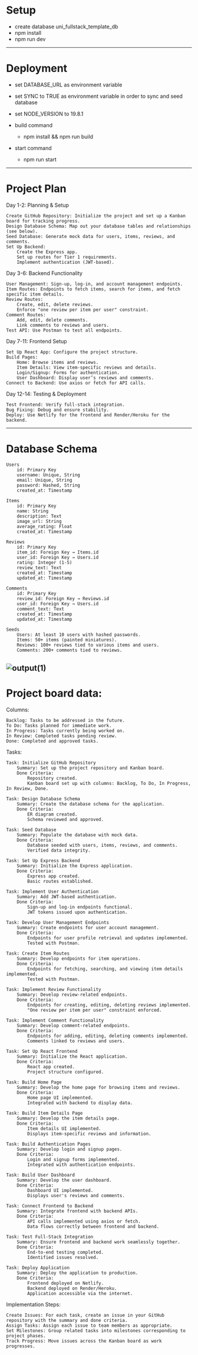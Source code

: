 # Setup

- create database uni_fullstack_template_db
- npm install
- npm run dev

---

# Deployment

- set DATABASE_URL as environment variable
- set SYNC to TRUE as environment variable in order to sync and seed database
- set NODE_VERSION to 19.8.1

- build command
  - npm install && npm run build
- start command
  - npm run start

---

# Project Plan

Day 1-2: Planning & Setup

    Create GitHub Repository: Initialize the project and set up a Kanban board for tracking progress.
    Design Database Schema: Map out your database tables and relationships (see below).
    Seed Database: Generate mock data for users, items, reviews, and comments.
    Set Up Backend:
        Create the Express app.
        Set up routes for Tier 1 requirements.
        Implement authentication (JWT-based).

Day 3-6: Backend Functionality

    User Management: Sign-up, log-in, and account management endpoints.
    Item Routes: Endpoints to fetch items, search for items, and fetch specific item details.
    Review Routes:
        Create, edit, delete reviews.
        Enforce "one review per item per user" constraint.
    Comment Routes:
        Add, edit, delete comments.
        Link comments to reviews and users.
    Test API: Use Postman to test all endpoints.

Day 7-11: Frontend Setup

    Set Up React App: Configure the project structure.
    Build Pages:
        Home: Browse items and reviews.
        Item Details: View item-specific reviews and details.
        Login/Signup: Forms for authentication.
        User Dashboard: Display user’s reviews and comments.
    Connect to Backend: Use axios or fetch for API calls.

Day 12-14: Testing & Deployment

    Test Frontend: Verify full-stack integration.
    Bug Fixing: Debug and ensure stability.
    Deploy: Use Netlify for the frontend and Render/Heroku for the backend.

---

# Database Schema

    Users
        id: Primary Key
        username: Unique, String
        email: Unique, String
        password: Hashed, String
        created_at: Timestamp

    Items
        id: Primary Key
        name: String
        description: Text
        image_url: String
        average_rating: Float
        created_at: Timestamp

    Reviews
        id: Primary Key
        item_id: Foreign Key → Items.id
        user_id: Foreign Key → Users.id
        rating: Integer (1-5)
        review_text: Text
        created_at: Timestamp
        updated_at: Timestamp

    Comments
        id: Primary Key
        review_id: Foreign Key → Reviews.id
        user_id: Foreign Key → Users.id
        comment_text: Text
        created_at: Timestamp
        updated_at: Timestamp

    Seeds
        Users: At least 10 users with hashed passwords.
        Items: 50+ items (painted miniatures).
        Reviews: 100+ reviews tied to various items and users.
        Comments: 200+ comments tied to reviews.

## ![output(1)](https://github.com/user-attachments/assets/b1b18db3-e1fe-4a3d-968e-28a58c1f1f7a)

# Project board data:

Columns:

    Backlog: Tasks to be addressed in the future.
    To Do: Tasks planned for immediate work.
    In Progress: Tasks currently being worked on.
    In Review: Completed tasks pending review.
    Done: Completed and approved tasks.

Tasks:

    Task: Initialize GitHub Repository
        Summary: Set up the project repository and Kanban board.
        Done Criteria:
            Repository created.
            Kanban board set up with columns: Backlog, To Do, In Progress, In Review, Done.

    Task: Design Database Schema
        Summary: Create the database schema for the application.
        Done Criteria:
            ER diagram created.
            Schema reviewed and approved.

    Task: Seed Database
        Summary: Populate the database with mock data.
        Done Criteria:
            Database seeded with users, items, reviews, and comments.
            Verified data integrity.

    Task: Set Up Express Backend
        Summary: Initialize the Express application.
        Done Criteria:
            Express app created.
            Basic routes established.

    Task: Implement User Authentication
        Summary: Add JWT-based authentication.
        Done Criteria:
            Sign-up and log-in endpoints functional.
            JWT tokens issued upon authentication.

    Task: Develop User Management Endpoints
        Summary: Create endpoints for user account management.
        Done Criteria:
            Endpoints for user profile retrieval and updates implemented.
            Tested with Postman.

    Task: Create Item Routes
        Summary: Develop endpoints for item operations.
        Done Criteria:
            Endpoints for fetching, searching, and viewing item details implemented.
            Tested with Postman.

    Task: Implement Review Functionality
        Summary: Develop review-related endpoints.
        Done Criteria:
            Endpoints for creating, editing, deleting reviews implemented.
            "One review per item per user" constraint enforced.

    Task: Implement Comment Functionality
        Summary: Develop comment-related endpoints.
        Done Criteria:
            Endpoints for adding, editing, deleting comments implemented.
            Comments linked to reviews and users.

    Task: Set Up React Frontend
        Summary: Initialize the React application.
        Done Criteria:
            React app created.
            Project structure configured.

    Task: Build Home Page
        Summary: Develop the home page for browsing items and reviews.
        Done Criteria:
            Home page UI implemented.
            Integrated with backend to display data.

    Task: Build Item Details Page
        Summary: Develop the item details page.
        Done Criteria:
            Item details UI implemented.
            Displays item-specific reviews and information.

    Task: Build Authentication Pages
        Summary: Develop login and signup pages.
        Done Criteria:
            Login and signup forms implemented.
            Integrated with authentication endpoints.

    Task: Build User Dashboard
        Summary: Develop the user dashboard.
        Done Criteria:
            Dashboard UI implemented.
            Displays user's reviews and comments.

    Task: Connect Frontend to Backend
        Summary: Integrate frontend with backend APIs.
        Done Criteria:
            API calls implemented using axios or fetch.
            Data flows correctly between frontend and backend.

    Task: Test Full-Stack Integration
        Summary: Ensure frontend and backend work seamlessly together.
        Done Criteria:
            End-to-end testing completed.
            Identified issues resolved.

    Task: Deploy Application
        Summary: Deploy the application to production.
        Done Criteria:
            Frontend deployed on Netlify.
            Backend deployed on Render/Heroku.
            Application accessible via the internet.

Implementation Steps:

    Create Issues: For each task, create an issue in your GitHub repository with the summary and done criteria.
    Assign Tasks: Assign each issue to team members as appropriate.
    Set Milestones: Group related tasks into milestones corresponding to project phases.
    Track Progress: Move issues across the Kanban board as work progresses.
